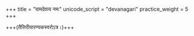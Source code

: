 +++
title = "वामदेवाय नमः"
unicode_script = "devanagari"
practice_weight = 5
+++

+++(तैत्तिरीयारण्यकस्वरोऽत्र।)+++

<div class="js_include" url="/vedAH/yajuH/taittirIyam/AraNyakam/vishvAsa-prastutiH/06/44_vAmadevAya_namaH/"  newLevelForH1="2" includeTitle="true"> </div>  
